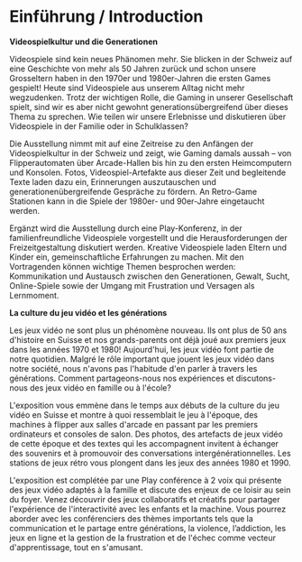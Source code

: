 
# Einführung / Introduction

**Videospielkultur und die Generationen**

Videospiele sind kein neues Phänomen mehr. Sie blicken in der Schweiz auf eine Geschichte von mehr als 50 Jahren zurück und schon unsere Grosseltern haben in den 1970er und 1980er-Jahren die ersten Games gespielt! Heute sind Videospiele aus unserem Alltag nicht mehr wegzudenken. Trotz der wichtigen Rolle, die Gaming in unserer Gesellschaft spielt, sind wir es aber nicht gewohnt generationsübergreifend über dieses Thema zu sprechen. Wie teilen wir unsere Erlebnisse und diskutieren über Videospiele in der Familie oder in Schulklassen?

Die Ausstellung nimmt mit auf eine Zeitreise zu den Anfängen der Videospielkultur in der Schweiz und zeigt, wie Gaming damals aussah – von Flipperautomaten über Arcade-Hallen bis hin zu den ersten Heimcomputern und Konsolen. Fotos, Videospiel-Artefakte aus dieser Zeit und begleitende Texte laden dazu ein, Erinnerungen auszutauschen und generationenübergreifende Gespräche zu fördern. An Retro-Game Stationen kann in die Spiele der 1980er- und 90er-Jahre eingetaucht werden. 

Ergänzt wird die Ausstellung durch eine Play-Konferenz, in der familienfreundliche Videospiele vorgestellt und die Herausforderungen der Freizeitgestaltung diskutiert werden. Kreative Videospiele laden Eltern und Kinder ein, gemeinschaftliche Erfahrungen zu machen. Mit den Vortragenden können wichtige Themen besprochen werden: Kommunikation und Austausch zwischen den Generationen, Gewalt, Sucht, Online-Spiele sowie der Umgang mit Frustration und Versagen als Lernmoment.

**La culture du jeu vidéo et les générations**

Les jeux vidéo ne sont plus un phénomène nouveau. Ils ont plus de 50 ans d'histoire en Suisse et nos grands-parents ont déjà joué aux premiers jeux dans les années 1970 et 1980! Aujourd'hui, les jeux vidéo font partie de notre quotidien. Malgré le rôle important que jouent les jeux vidéo dans notre société, nous n'avons pas l'habitude d'en parler à travers les générations. Comment partageons-nous nos expériences et discutons-nous des jeux vidéo en famille ou à l'école?

L'exposition vous emmène dans le temps aux débuts de la culture du jeu vidéo en Suisse et montre à quoi ressemblait le jeu à l'époque, des machines à flipper aux salles d'arcade en passant par les premiers ordinateurs et consoles de salon. Des photos, des artefacts de jeux vidéo de cette époque et des textes qui les accompagnent invitent à échanger des souvenirs et à promouvoir des conversations intergénérationnelles. Les stations de jeux rétro vous plongent dans les jeux des années 1980 et 1990.

L'exposition est complétée par une Play conférence à 2 voix qui présente des jeux vidéo adaptés à la famille et discute des enjeux de ce loisir au sein du foyer. Venez découvrir des jeux collaboratifs et créatifs pour partager l'expérience de l'interactivité avec les enfants et la machine. Vous pourrez aborder avec les conférenciers des thèmes importants tels que la communication et le partage entre générations, la violence, l’addiction, les jeux en ligne et la gestion de la frustration et de l'échec comme vecteur d'apprentissage, tout en s'amusant.